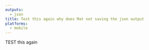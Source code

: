 ```yaml
---
outputs:
  - json
title: Test this again why does Mat not saving the json output
platforms:
  - mobile
---
```

TEST this again
